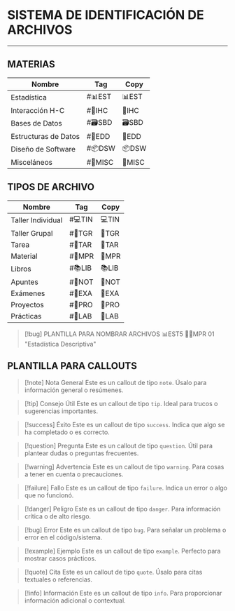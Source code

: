 # SISTEMA DE IDENTIFICACIÓN DE ARCHIVOS
---
## MATERIAS

| **Nombre**           | **Tag** | **Copy** |
| -------------------- | ------- | -------- |
| Estadística          | #📊EST  | 📊EST    |
| Interacción H-C      | #🎨IHC  | 🎨IHC    |
| Bases de Datos       | #🗃️SBD  | 🗃️SBD    |
| Estructuras de Datos | #💾EDD  | 💾EDD    |
| Diseño de Software   | #📦DSW  | 📦DSW    |
| Misceláneos          | #🔰MISC | 🔰MISC   |

## TIPOS DE ARCHIVO

| **Nombre**        | **Tag**                                                | **Copy** |
| ----------------- | ------------------------------------------------------ | -------- |
| Taller Individual | #💻TIN | 💻TIN    |
| Taller Grupal     | #👥TGR | 👥TGR    |
| Tarea             | #📝TAR | 📝TAR    |
| Material          | #🏫MPR | 🏫MPR    |
| Libros            | #📚LIB | 📚LIB    |
| Apuntes           | #📝NOT | 📝NOT    |
| Exámenes          | #🧠EXA | 🧠EXA    |
| Proyectos         | #🚀PRO | 🚀PRO    |
| Prácticas         | #🔬LAB | 🔬LAB    |

> [!bug] PLANTILLA PARA NOMBRAR ARCHIVOS
> 📊EST5 👨‍🏫MPR 01 "Estadística Descriptiva"

## PLANTILLA PARA CALLOUTS

> [!note] Nota General
> Este es un callout de tipo `note`. Úsalo para información general o resúmenes.

> [!tip] Consejo Útil
> Este es un callout de tipo `tip`. Ideal para trucos o sugerencias importantes.

> [!success] Éxito
> Este es un callout de tipo `success`. Indica que algo se ha completado o es correcto.

> [!question] Pregunta
> Este es un callout de tipo `question`. Útil para plantear dudas o preguntas frecuentes.

> [!warning] Advertencia
> Este es un callout de tipo `warning`. Para cosas a tener en cuenta o precauciones.

> [!failure] Fallo
> Este es un callout de tipo `failure`. Indica un error o algo que no funcionó.

> [!danger] Peligro
> Este es un callout de tipo `danger`. Para información crítica o de alto riesgo.

> [!bug] Error
> Este es un callout de tipo `bug`. Para señalar un problema o error en el código/sistema.

> [!example] Ejemplo
> Este es un callout de tipo `example`. Perfecto para mostrar casos prácticos.

> [!quote] Cita
> Este es un callout de tipo `quote`. Úsalo para citas textuales o referencias.

> [!info] Información
> Este es un callout de tipo `info`. Para proporcionar información adicional o contextual.